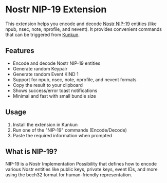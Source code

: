 # Nostr NIP-19 Extension

This extension helps you encode and decode [Nostr NIP-19](https://github.com/nostr-protocol/nips/blob/master/19.md) entities (like npub, nsec, note, nprofile, and nevent). It provides convenient commands that can be triggered from [Kunkun](https://kunkun.sh).

## Features

* Encode and decode Nostr NIP-19 entities
* Generate random Keypair
* Generate random Event KIND 1
* Support for npub, nsec, note, nprofile, and nevent formats
* Copy the result to your clipboard
* Shows success/error toast notifications
* Minimal and fast with small bundle size

## Usage

1. Install the extension in Kunkun
2. Run one of the "NIP-19" commands (Encode/Decode)
3. Paste the required information when prompted

## What is NIP-19?

NIP-19 is a Nostr Implementation Possibility that defines how to encode various Nostr entities like public keys, private keys, event IDs, and more using the bech32 format for human-friendly representation.
